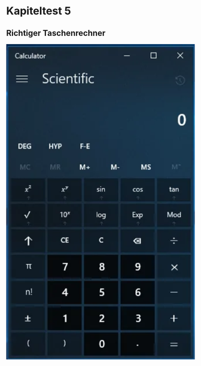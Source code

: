# Kapiteltest 5


## Richtiger Taschenrechner


![Windows Taschenrechner](./images/windowstr.png)






























